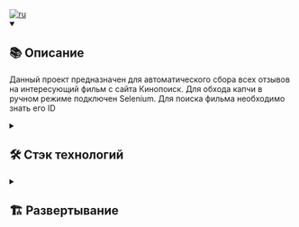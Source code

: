 <div><a href="https://github.com/akkrn/parser_reviews/blob/main/README.md" ><img alt="ru" src="https://img.shields.io/badge/version-on%20english-white"/></a></div>

<details open><summary><h2>📚 Описание</h2></summary>

Данный проект предназначен для автоматического сбора всех отзывов на интересующий фильм с сайта Кинопоиск. Для обхода капчи в ручном режиме подключен Selenium. Для поиска фильма необходимо знать его ID
</details>

<details><summary><h2>🛠️ Стэк технологий</h2></summary>
<img src="https://img.shields.io/badge/Python-%2314354c.svg?logo=Python&logoColor=white&style=flat" alt="Python" /> <img src="https://img.shields.io/badge/Selenium-%23009639.svg?style=flat&logo=selenium&logoColor=white" alt="Selenium" />


</details>
<details><summary><h2>🏗️ Развертывание</h2></summary>


Клонировать репозиторий и перейти в него в командной строке:

```
git clone git@github.com:akkrn/parser_reviews.git
```

Cоздать и активировать виртуальное окружение:

```
python3 -m venv venv
```

* Если у вас Linux/macOS

    ```
    source venv/bin/activate
    ```

* Если у вас windows

    ```
    source venv/Scripts/activate
    ```

```
python3 -m pip install --upgrade pip
```

Установить зависимости из файла requirements.txt:

```
pip install -r requirements.txt
```


Запустить проект:

```
python3 main.py 
```

Ввести ID интересующего вас фильма

</details>

